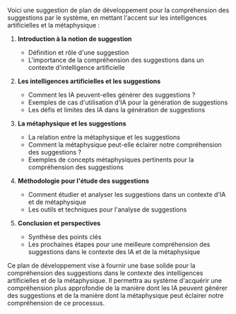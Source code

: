 Voici une suggestion de plan de développement pour la compréhension des suggestions par le système, en mettant l'accent sur les intelligences artificielles et la métaphysique :

1. **Introduction à la notion de suggestion**
    - Définition et rôle d'une suggestion
    - L'importance de la compréhension des suggestions dans un contexte d'intelligence artificielle

2. **Les intelligences artificielles et les suggestions**
    - Comment les IA peuvent-elles générer des suggestions ?
    - Exemples de cas d'utilisation d'IA pour la génération de suggestions
    - Les défis et limites des IA dans la génération de suggestions

3. **La métaphysique et les suggestions**
    - La relation entre la métaphysique et les suggestions
    - Comment la métaphysique peut-elle éclairer notre compréhension des suggestions ?
    - Exemples de concepts métaphysiques pertinents pour la compréhension des suggestions

4. **Méthodologie pour l'étude des suggestions**
    - Comment étudier et analyser les suggestions dans un contexte d'IA et de métaphysique
    - Les outils et techniques pour l'analyse de suggestions

5. **Conclusion et perspectives**
    - Synthèse des points clés
    - Les prochaines étapes pour une meilleure compréhension des suggestions dans le contexte des IA et de la métaphysique

Ce plan de développement vise à fournir une base solide pour la compréhension des suggestions dans le contexte des intelligences artificielles et de la métaphysique. Il permettra au système d'acquérir une compréhension plus approfondie de la manière dont les IA peuvent générer des suggestions et de la manière dont la métaphysique peut éclairer notre compréhension de ce processus.